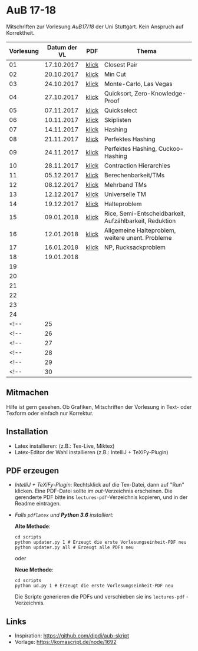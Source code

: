 # AuB 17-18

Mitschriften zur Vorlesung *AuB17/18* der Uni Stuttgart. Kein Anspruch auf Korrektheit.


|Vorlesung      | Datum der VL |PDF                                    |Thema
|---------------|--------------|---------------------------------------|----------------------------------
|01             |17.10.2017    |[klick](lectures-pdf/lecture01.pdf)    |Closest Pair
|02             |20.10.2017    |[klick](lectures-pdf/lecture02.pdf)    |Min Cut
|03             |24.10.2017    |[klick](lectures-pdf/lecture03.pdf)    |Monte-Carlo, Las Vegas
|04             |27.10.2017    |[klick](lectures-pdf/lecture04.pdf)    |Quicksort, Zero-Knowledge-Proof
|05             |07.11.2017    |[klick](lectures-pdf/lecture05.pdf)    |Quickselect
|06             |10.11.2017    |[klick](lectures-pdf/lecture06.pdf)    |Skiplisten
|07             |14.11.2017    |[klick](lectures-pdf/lecture07.pdf)    |Hashing
|08             |21.11.2017    |[klick](lectures-pdf/lecture08.pdf)    |Perfektes Hashing
|09             |24.11.2017    |[klick](lectures-pdf/lecture09.pdf)    |Perfektes Hashing, Cuckoo-Hashing
|10             |28.11.2017    |[klick](lectures-pdf/lecture10.pdf)    |Contraction Hierarchies
|11             |05.12.2017    |[klick](lectures-pdf/lecture11.pdf)    |Berechenbarkeit/TMs
|12             |08.12.2017    |[klick](lectures-pdf/lecture12.pdf)    |Mehrband TMs
|13             |12.12.2017    |[klick](lectures-pdf/lecture13.pdf)    |Universelle TM
|14             |19.12.2017    |[klick](lectures-pdf/lecture14.pdf)    |Halteproblem
|15             |09.01.2018    |[klick](lectures-pdf/lecture15.pdf)    |Rice, Semi-Entscheidbarkeit, Aufzählbarkeit, Reduktion
|16             |12.01.2018    |[klick](lectures-pdf/lecture16.pdf)    |Allgemeine Halteproblem, weitere unent. Probleme
|17             |16.01.2018    |[klick](lectures-pdf/lecture17.pdf)    |NP, Rucksackproblem
|18             |19.01.2018    |                                       |
|19             |              |                                       |
|20             |              |                                       |
|21             |              |                                       |
|22             |              |                                       |
|23             |              |                                       |
|24             |              |                                       |
<!-- |25            |              |                                       | -->
<!-- |26            |              |                                       | -->
<!-- |27            |              |                                       | -->
<!-- |28            |              |                                       | -->
<!-- |29            |              |                                       | -->
<!-- |30            |              |                                       | -->


## Mitmachen
Hilfe ist gern gesehen. Ob Grafiken, Mitschriften der Vorlesung in Text- oder Texform oder einfach nur Korrektur.

## Installation
- Latex installieren: (z.B.: Tex-Live, Miktex)
- Latex-Editor der Wahl installieren (z.B.: IntelliJ + TeXiFy-Plugin)

## PDF erzeugen
* *IntelliJ + TeXiFy-Plugin*: Rechtsklick auf die Tex-Datei, dann auf "Run" klicken. Eine PDF-Datei sollte im *out*-Verzeichnis erscheinen.
Die gerenderte PDF bitte ins `lectures-pdf`-Verzeichnis kopieren, und in der Readme eintragen.

* *Falls `pdflatex` und **Python 3.6** installiert:*

    **Alte Methode**:
    ```
    cd scripts
    python updater.py 1 # Erzeugt die erste Vorlesungseinheit-PDF neu
    python updater.py all # Erzeugt alle PDFs neu
    ```

    oder

    **Neue Methode**:
    ```
    cd scripts
    python ud.py 1 # Erzeugt die erste Vorlesungseinheit-PDF neu
    ```

    Die Scripte generieren die PDFs und verschieben sie ins `lectures-pdf` - Verzeichnis.

## Links
- Inspiration: https://github.com/dipdi/aub-skript
- Vorlage: https://komascript.de/node/1692


